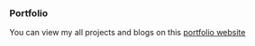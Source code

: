 ### Portfolio 

You can view my all projects and blogs on this [portfolio website](https://aamirnathani-portfolio.netlify.app/)